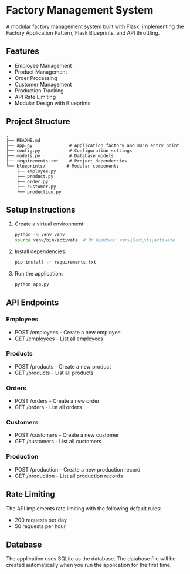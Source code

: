 # Factory Management System

A modular factory management system built with Flask, implementing the Factory Application Pattern, Flask Blueprints, and API throttling.

## Features

- Employee Management
- Product Management
- Order Processing
- Customer Management
- Production Tracking
- API Rate Limiting
- Modular Design with Blueprints

## Project Structure

```
.
├── README.md
├── app.py              # Application factory and main entry point
├── config.py           # Configuration settings
├── models.py           # Database models
├── requirements.txt    # Project dependencies
└── blueprints/        # Modular components
    ├── employee.py
    ├── product.py
    ├── order.py
    ├── customer.py
    └── production.py
```

## Setup Instructions

1. Create a virtual environment:
   ```bash
   python -m venv venv
   source venv/bin/activate  # On Windows: venv\Scripts\activate
   ```

2. Install dependencies:
   ```bash
   pip install -r requirements.txt
   ```

3. Run the application:
   ```bash
   python app.py
   ```

## API Endpoints

### Employees
- POST /employees - Create a new employee
- GET /employees - List all employees

### Products
- POST /products - Create a new product
- GET /products - List all products

### Orders
- POST /orders - Create a new order
- GET /orders - List all orders

### Customers
- POST /customers - Create a new customer
- GET /customers - List all customers

### Production
- POST /production - Create a new production record
- GET /production - List all production records

## Rate Limiting

The API implements rate limiting with the following default rules:
- 200 requests per day
- 50 requests per hour

## Database

The application uses SQLite as the database. The database file will be created automatically when you run the application for the first time.
